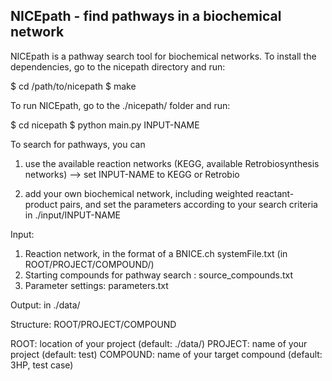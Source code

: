 NICEpath - find pathways in a biochemical network
---------------------------------------------------
NICEpath is a pathway search tool for biochemical networks.
To install the dependencies, go to the nicepath directory and run:

$ cd /path/to/nicepath
$ make

To run NICEpath, go to the ./nicepath/ folder and run:

$ cd nicepath
$ python main.py INPUT-NAME

To search for pathways, you can 
1) use the available reaction networks (KEGG, available Retrobiosynthesis networks)
	--> set INPUT-NAME to KEGG or Retrobio 
	
2) add your own biochemical network, including weighted reactant-product pairs,
and set the parameters according to your search criteria in ./input/INPUT-NAME

Input:
1) Reaction network, in the format of a BNICE.ch systemFile.txt (in ROOT/PROJECT/COMPOUND/)
2) Starting compounds for pathway search : source_compounds.txt
3) Parameter settings: parameters.txt

Output: in ./data/

Structure: ROOT/PROJECT/COMPOUND

ROOT: location of your project (default: ./data/)
PROJECT: name of your project (default: test)
COMPOUND: name of your target compound (default: 3HP, test case)

